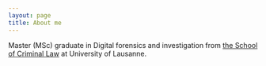 ```yaml
---
layout: page
title: About me
---
```


Master (MSc) graduate in Digital forensics and investigation from [the School of Criminal Law](https://www.unil.ch/esc/fr/home.html) at University of Lausanne.